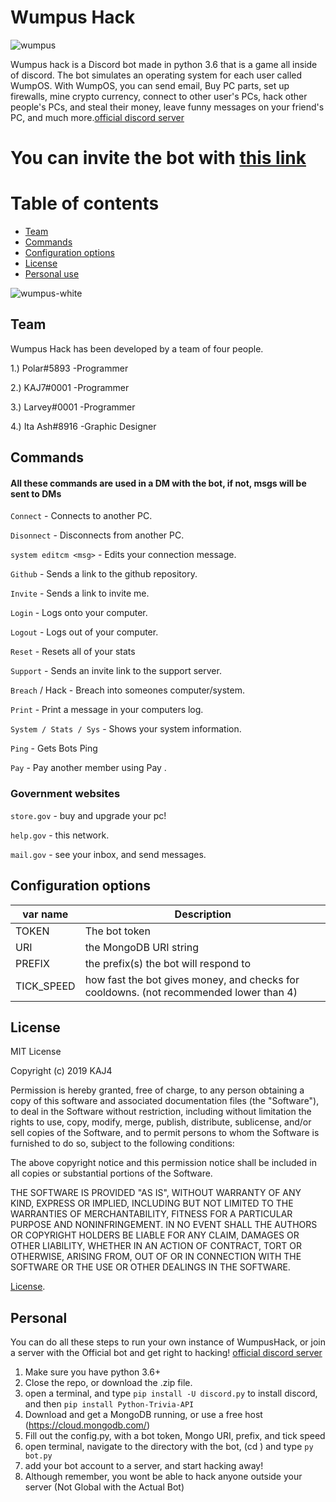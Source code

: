 # Wumpus Hack
![wumpus](https://cdn.discordapp.com/attachments/594036341810135040/594036466347278352/wumpusos-removebg-preview_1.png)

Wumpus hack is a Discord bot made in python 3.6 that is a game all inside of discord. The bot simulates an operating system for each user called WumpOS. With WumpOS, you can send email, Buy PC parts, set up firewalls, mine crypto currency, connect to other user's PCs, hack other people's PCs, and steal their money, leave funny messages on your friend's PC, and much more.[official discord server](https://discord.gg/m75eCse)

# You can invite the bot with [this link](https://discordapp.com/api/oauth2/authorize?client_id=592803813593841689&permissions=8&scope=bot)

# Table of contents
- [Team](#Team)
- [Commands](#Commands)
- [Configuration options](#Configuration-options)
- [License](#License)
- [Personal use](#Personal)



![wumpus-white](https://cdn.discordapp.com/attachments/594036341810135040/594036475293859890/pigdis-removebg-preview.png)

## Team
Wumpus Hack has been developed by a team of four people.

1.) Polar#5893
-Programmer

2.) KAJ7#0001
-Programmer

3.) Larvey#0001
-Programmer

4.) Ita Ash#8916
-Graphic Designer


## Commands
#### All these commands are used in a DM with the bot, if not, msgs will be sent to DMs
`Connect` - Connects to another PC.

`Disonnect` - Disconnects from another PC.

`system editcm <msg>` - Edits your connection message.

`Github` - Sends a link to the github repository.

`Invite` - Sends a link to invite me.

`Login` - Logs onto your computer.

`Logout` - Logs out of your computer.

`Reset` - Resets all of your stats

`Support` - Sends an invite link to the support server.

`Breach` / Hack - Breach into someones computer/system.

`Print` - Print a message in your computers log.

`System / Stats / Sys` - Shows your system information.

`Ping` - Gets Bots Ping

`Pay` - Pay another member using Pay <IP> <Amount>.


### Government websites

`store.gov` - buy and upgrade your pc!

`help.gov` - this network.

`mail.gov` - see your inbox, and send messages.


## Configuration options
|var name|Description|
|------|-----------|
|TOKEN|The bot token|
|URI|the MongoDB URI string|
|PREFIX|the prefix(s) the bot will respond to|
|TICK_SPEED|how fast the bot gives money, and checks for cooldowns. (not recommended lower than 4)|

## License
MIT License

Copyright (c) 2019 KAJ4

Permission is hereby granted, free of charge, to any person obtaining a copy
of this software and associated documentation files (the "Software"), to deal
in the Software without restriction, including without limitation the rights
to use, copy, modify, merge, publish, distribute, sublicense, and/or sell
copies of the Software, and to permit persons to whom the Software is
furnished to do so, subject to the following conditions:

The above copyright notice and this permission notice shall be included in all
copies or substantial portions of the Software.

THE SOFTWARE IS PROVIDED "AS IS", WITHOUT WARRANTY OF ANY KIND, EXPRESS OR
IMPLIED, INCLUDING BUT NOT LIMITED TO THE WARRANTIES OF MERCHANTABILITY,
FITNESS FOR A PARTICULAR PURPOSE AND NONINFRINGEMENT. IN NO EVENT SHALL THE
AUTHORS OR COPYRIGHT HOLDERS BE LIABLE FOR ANY CLAIM, DAMAGES OR OTHER
LIABILITY, WHETHER IN AN ACTION OF CONTRACT, TORT OR OTHERWISE, ARISING FROM,
OUT OF OR IN CONNECTION WITH THE SOFTWARE OR THE USE OR OTHER DEALINGS IN THE
SOFTWARE.

[License](https://github.com/KAJdev/WumpusHack/blob/master/LICENSE).

## Personal
You can do all these steps to run your own instance of WumpusHack, or join a server with the Official bot and get right to hacking!
[official discord server](https://discord.gg/m75eCse)

1. Make sure you have python 3.6+
2. Close the repo, or download the .zip file.
3. open a terminal, and type `pip install -U discord.py` to install discord, and then `pip install Python-Trivia-API`
4. Download and get a MongoDB running, or use a free host (https://cloud.mongodb.com/)
5. Fill out the config.py, with a bot token, Mongo URI, prefix, and tick speed
6. open terminal, navigate to the directory with the bot, (cd <folder name>) and type `py bot.py`
7. add your bot account to a server, and start hacking away!
8. Although remember, you wont be able to hack anyone outside your server (Not Global with the Actual Bot)
